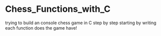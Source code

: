# Chess_Functions_with_C
trying to build an console chess game in C step by step starting by writing each function does the game have!
